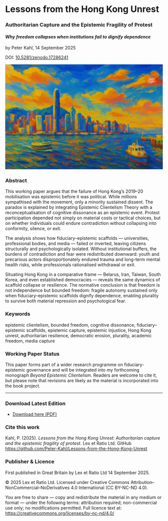 # Lessons from the Hong Kong Unrest

### Authoritarian Capture and the Epistemic Fragility of Protest

#### _Why freedom collapses when institutions fail to dignify dependence_

by Peter Kahl, 14 September 2025

DOI: [10.5281/zenodo.17286241](https://doi.org/10.5281/zenodo.17286241)

![alt text](https://github.com/Peter-Kahl/Lessons-from-the-Hong-Kong-Unrest/blob/main/hong_kong.jpg?raw=true)

### Abstract

This working paper argues that the failure of Hong Kong’s 2019–20 mobilisation was epistemic before it was political. While millions sympathised with the movement, only a minority sustained dissent. The paradox is explained by integrating Epistemic Clientelism Theory with a reconceptualisation of cognitive dissonance as an epistemic event. Protest participation depended not simply on material costs or tactical choices, but on whether individuals could endure contradiction without collapsing into conformity, silence, or exit.

The analysis shows how fiduciary–epistemic scaffolds — universities, professional bodies, and media — failed or inverted, leaving citizens structurally and psychologically isolated. Without institutional buffers, the burdens of contradiction and fear were redistributed downward: youth and precarious actors disproportionately endured trauma and long-term mental health risks, while professionals rationalised withdrawal or exit.

Situating Hong Kong in a comparative frame — Belarus, Iran, Taiwan, South Korea, and even established democracies — reveals the same dynamics of scaffold collapse or resilience. The normative conclusion is that freedom is not independence but bounded freedom: fragile autonomy sustained only when fiduciary–epistemic scaffolds dignify dependence, enabling plurality to survive both material repression and psychological fear.

### Keywords

epistemic clientelism, bounded freedom, cognitive dissonance, fiduciary–epistemic scaffolds, epistemic capture, epistemic injustice, Hong Kong unrest, authoritarian resilience, democratic erosion, plurality, academic freedom, media capture

### Working Paper Status

This paper forms part of a wider research programme on fiduciary-epistemic governance and will be integrated into my forthcoming monograph _Beyond Epistemic Clientelism_. Readers are welcome to cite it, but please note that revisions are likely as the material is incorporated into the book project.

---

### Download Latest Edition

- [Download here (PDF)](https://raw.githubusercontent.com/Peter-Kahl/Lessons-from-the-Hong-Kong-Unrest/master/Kahl_P_Lessons_from_the_Hong_Kong_Unrest_2025-09-14.pdf)

### Cite this work

Kahl, P. (2025). _Lessons from the Hong Kong Unrest: Authoritarian capture and the epistemic fragility of protest_. Lex et Ratio Ltd. GitHub https://github.com/Peter-Kahl/Lessons-from-the-Hong-Kong-Unrest

### Publisher & Licence

First published in Great Britain by Lex et Ratio Ltd 14 September 2025.

© 2025 Lex et Ratio Ltd. Licensed under Creative Commons Attribution–NonCommercial–NoDerivatives 4.0 International (CC BY-NC-ND 4.0).

You are free to share — copy and redistribute the material in any medium or format — under the following terms: attribution required; non-commercial use only; no modifications permitted. Full licence text at: <https://creativecommons.org/licenses/by-nc-nd/4.0/>